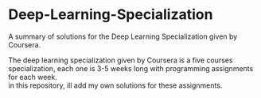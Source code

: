 # Deep-Learning-Specialization
A summary of solutions for the Deep Learning Specialization given by Coursera.

The deep learning specialization given by Coursera is a five courses specialization, each one is 3-5 weeks long with programming assignments for each week.  
in this repository, ill add my own solutions for these assignments.
